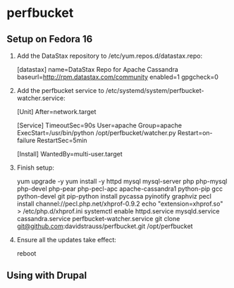 # perfbucket

## Setup on Fedora 16

1. Add the DataStax repository to /etc/yum.repos.d/datastax.repo:

    [datastax]
    name=DataStax Repo for Apache Cassandra
    baseurl=http://rpm.datastax.com/community
    enabled=1
    gpgcheck=0

1. Add the perfbucket service to /etc/systemd/system/perfbucket-watcher.service:

    [Unit]
    After=network.target
    
    [Service]
    TimeoutSec=90s
    User=apache
    Group=apache
    ExecStart=/usr/bin/python /opt/perfbucket/watcher.py
    Restart=on-failure
    RestartSec=5min
    
    [Install]
    WantedBy=multi-user.target

1. Finish setup:

    yum upgrade -y
    yum install -y httpd mysql mysql-server php php-mysql php-devel php-pear php-pecl-apc apache-cassandra1 python-pip gcc python-devel git
    pip-python install pycassa pyinotify graphviz
    pecl install channel://pecl.php.net/xhprof-0.9.2
    echo "extension=xhprof.so" > /etc/php.d/xhprof.ini
    systemctl enable httpd.service mysqld.service cassandra.service perfbucket-watcher.service
    git clone git@github.com:davidstrauss/perfbucket.git /opt/perfbucket

1. Ensure all the updates take effect:

    reboot

## Using with Drupal
